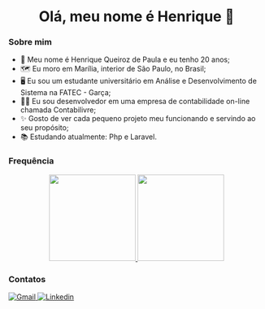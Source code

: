 <h1 align="center">Olá, meu nome é Henrique 🌵</h1>

### Sobre mim
- 👤 Meu nome é Henrique Queiroz de Paula e eu tenho 20 anos;
- 🗺️ Eu moro em Marília, interior de São Paulo, no Brasil;
- 🖥️ Eu sou um estudante universitário em Análise e Desenvolvimento de Sistema na FATEC - Garça;
- 👨‍💻 Eu sou desenvolvedor em uma empresa de contabilidade on-line chamada Contabilivre;
- ✨ Gosto de ver cada pequeno projeto meu funcionando e servindo ao seu propósito;
- 📚 Estudando atualmente: Php e Laravel.

### Frequência
<div align="center">
  <a href="https://github.com/henrique-queiroz">
  <img height='170vh' src='https://github-readme-stats.vercel.app/api?username=HenriqueQueirozz&theme=dark'>
  <img height='170vh' src='https://github-readme-stats.vercel.app/api/top-langs/?username=HenriqueQueirozz&hide=html&layout=compact&theme=dark'>
  </a>
</div>

### Contatos
<div>
  
  <a href="mailto:henrique.q.paula@gmail.com">
    <img alt="Gmail" src="https://img.shields.io/badge/Gmail-D14836?style=for-the-badge&logo=gmail&logoColor=white" title="Gmail"/>
  </a>
  
  <a href="https://www.linkedin.com/in/henrique-queiroz-a1a0bb1b7">
    <img alt="Linkedin" src="https://img.shields.io/badge/linkedin%20-%230077B5.svg?&style=for-the-badge&logo=linkedin&logoColor=white" title="Linkedin"/>
  </a>

